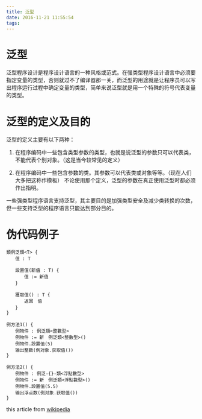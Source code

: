```yaml
---
title: 泛型
date: 2016-11-21 11:55:54
tags:
---
```


# 泛型
泛型程序设计是程序设计语言的一种风格或范式。在强类型程序设计语言中必须要指定变量的类型，否则就过不了编译器那一关，而泛型的用途就是让程序员可以写出程序运行过程中确定变量的类型，简单来说泛型就是用一个特殊的符号代表变量的类型。

# 泛型的定义及目的
泛型的定义主要有以下两种：

1. 在程序编码中一些包含类型参数的类型，也就是说泛型的参数只可以代表类，不能代表个别对象。（这是当今较常见的定义）

2. 在程序编码中一些包含参数的类。其参数可以代表类或对象等等。（现在人们大多把这称作模板）
   不论使用那个定义，泛型的参数在真正使用泛型时都必须作出指明。

一些强类型程序语言支持泛型，其主要目的是加强类型安全及减少类转换的次数，但一些支持泛型的程序语言只能达到部分目的。

# 伪代码例子
```
類例泛類<T> {
　　值 : T

　　設置值(新值 : T) {
　　　　值 := 新值
　　}

　　獲取值() : T {
　　　　返回　值
　　}
}

例方法1() {
　　例物件 : 例泛類<整數型>
　　例物件 := 新　例泛類<整數型>()
　　例物件.設置值(5)
　　输出整数(例对象.获取值())
}

例方法2() {
　　例物件 : 例泛-{}-類<浮點數型>
　　例物件 := 新　例泛類<浮點數型>()
　　例物件.設置值(5.5)
　　输出浮点数(例对象.获取值())
}
```

this article from [wikipedia](https://zh.wikipedia.org/wiki/%E6%B3%9B%E5%9E%8B)